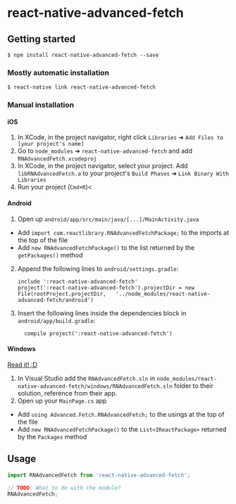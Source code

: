 
# react-native-advanced-fetch

## Getting started

`$ npm install react-native-advanced-fetch --save`

### Mostly automatic installation

`$ react-native link react-native-advanced-fetch`

### Manual installation


#### iOS

1. In XCode, in the project navigator, right click `Libraries` ➜ `Add Files to [your project's name]`
2. Go to `node_modules` ➜ `react-native-advanced-fetch` and add `RNAdvancedFetch.xcodeproj`
3. In XCode, in the project navigator, select your project. Add `libRNAdvancedFetch.a` to your project's `Build Phases` ➜ `Link Binary With Libraries`
4. Run your project (`Cmd+R`)<

#### Android

1. Open up `android/app/src/main/java/[...]/MainActivity.java`
  - Add `import com.reactlibrary.RNAdvancedFetchPackage;` to the imports at the top of the file
  - Add `new RNAdvancedFetchPackage()` to the list returned by the `getPackages()` method
2. Append the following lines to `android/settings.gradle`:
  	```
  	include ':react-native-advanced-fetch'
  	project(':react-native-advanced-fetch').projectDir = new File(rootProject.projectDir, 	'../node_modules/react-native-advanced-fetch/android')
  	```
3. Insert the following lines inside the dependencies block in `android/app/build.gradle`:
  	```
      compile project(':react-native-advanced-fetch')
  	```

#### Windows
[Read it! :D](https://github.com/ReactWindows/react-native)

1. In Visual Studio add the `RNAdvancedFetch.sln` in `node_modules/react-native-advanced-fetch/windows/RNAdvancedFetch.sln` folder to their solution, reference from their app.
2. Open up your `MainPage.cs` app
  - Add `using Advanced.Fetch.RNAdvancedFetch;` to the usings at the top of the file
  - Add `new RNAdvancedFetchPackage()` to the `List<IReactPackage>` returned by the `Packages` method


## Usage
```javascript
import RNAdvancedFetch from 'react-native-advanced-fetch';

// TODO: What to do with the module?
RNAdvancedFetch;
```
  